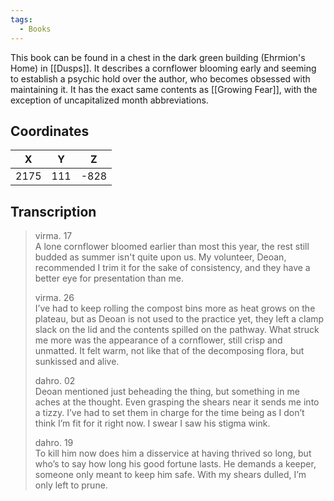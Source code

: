 ```yaml
---
tags:
  - Books
---
```


This book can be found in a chest in the dark green building (Ehrmion's Home) in [[Dusps]]. It describes a cornflower blooming early and seeming to establish a psychic hold over the author, who becomes obsessed with maintaining it. It has the exact same contents as [[Growing Fear]], with the exception of uncapitalized month abbreviations.

## Coordinates
| **X** | **Y** | **Z** |
| :---: | :---: | :---: |
| 2175  |  111  | -828  |

## Transcription
> virma. 17 <br>
> A lone cornflower bloomed earlier than most this year, the rest still budded as summer isn't quite upon us. My volunteer, Deoan, recommended I trim it for the sake of consistency, and they have a better eye for presentation than me.
>
> virma. 26 <br>
> I’ve had to keep rolling the compost bins more as heat grows on the plateau, but as Deoan is not used to the practice yet, they left a clamp slack on the lid and the contents spilled on the pathway. What struck me more was the appearance of a cornflower, still crisp and unmatted. It felt warm, not like that of the decomposing flora, but sunkissed and alive.
>
> dahro. 02 <br>
> Deoan mentioned just beheading the thing, but something in me aches at the thought. Even grasping the shears near it sends me into a tizzy. I’ve had to set them in charge for the time being as I don’t think I’m fit for it right now. I swear I saw his stigma wink.
>
> dahro. 19 <br>
> To kill him now does him a disservice at having thrived so long, but who’s to say how long his good fortune lasts. He demands a keeper, someone only meant to keep him safe. With my shears dulled, I’m only left to prune.
